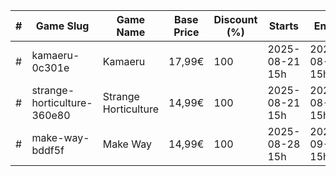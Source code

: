 |#|Game Slug|Game Name|Base Price|Discount (%)|Starts|Ends|
|---|---|---|---|---|---|---|
|#|kamaeru-0c301e|Kamaeru|17,99€|100|2025-08-21 15h|2025-08-28 15h|
|#|strange-horticulture-360e80|Strange Horticulture|14,99€|100|2025-08-21 15h|2025-08-28 15h|
|#|make-way-bddf5f|Make Way|14,99€|100|2025-08-28 15h|2025-09-04 15h|
